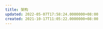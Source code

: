 ```yaml
---
title: 架构
updated: 2022-05-07T17:58:24.0000000+08:00
created: 2021-10-17T11:05:22.0000000+08:00
---
```


